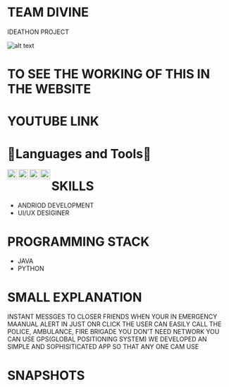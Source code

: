# TEAM DIVINE  
IDEATHON PROJECT  

![alt text](https://github.com/nabaratanpatra/DSCVIT/blob/main/screenshots/5.png?raw=true)

# TO SEE THE WORKING OF THIS IN THE WEBSITE   

  


# YOUTUBE LINK  

  

# 🔨Languages and Tools🔨  

<img align="left" alt="java" width="22px" src="https://logos-download.com/wp-content/uploads/2016/10/Java_logo_icon.png" />  
<img align="left" alt="python" width="22px" src="https://logos-download.com/wp-content/uploads/2016/10/Python_logo_wordmark.png" />  
<img align="left" alt="git" width="22px" src="https://git-scm.com/images/logos/downloads/Git-Icon-1788C.png" />  
<img align="left" alt="github" width="22px" src="https://image.flaticon.com/icons/png/512/25/25231.png" />   


# SKILLS

- ANDRIOD DEVELOPMENT
- UI/UX DESIGINER


#  PROGRAMMING STACK
- JAVA
- PYTHON



# SMALL EXPLANATION
INSTANT MESSGES TO CLOSER FRIENDS WHEN YOUR IN EMERGENCY
MAANUAL ALERT IN JUST ONR CLICK
THE USER CAN EASILY CALL THE POLICE, AMBULANCE, FIRE BRIGADE
YOU DON'T NEED NETWORK YOU CAN USE GPS(GLOBAL POSITIONING SYSTEM)
WE DEVELOPED AN SIMPLE AND SOPHISITICATED APP SO THAT ANY ONE CAM USE 


# SNAPSHOTS


